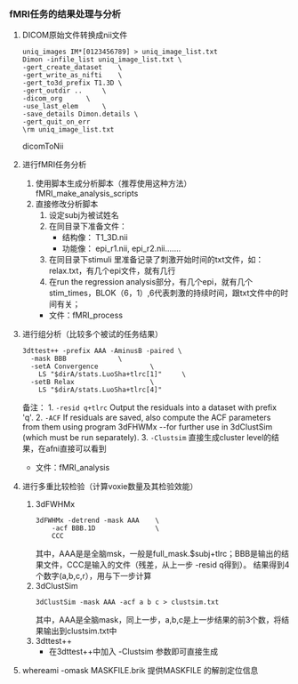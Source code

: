 ### fMRI任务的结果处理与分析
1. DICOM原始文件转换成nii文件
    ```
    uniq_images IM*[0123456789] > uniq_image_list.txt
    Dimon -infile_list uniq_image_list.txt \
	-gert_create_dataset	\
	-gert_write_as_nifti	\
	-gert_to3d_prefix T1.3D	\
	-gert_outdir ..		\
	-dicom_org		\
	-use_last_elem		\
	-save_details Dimon.details	\
	-gert_quit_on_err  
    \rm uniq_image_list.txt
    ```
    dicomToNii

2. 进行fMRI任务分析
    1. 使用脚本生成分析脚本（推荐使用这种方法）
        fMRI_make_analysis_scripts
    2. 直接修改分析脚本
        1. 设定subj为被试姓名
        2. 在同目录下准备文件：
            * 结构像： T1_3D.nii
            * 功能像： epi_r1.nii, epi_r2.nii.......
        3. 在同目录下stimuli 里准备记录了刺激开始时间的txt文件，如：relax.txt，有几个epi文件，就有几行
        4. 在run the regression analysis部分，有几个epi，就有几个stim_times，BLOK（6，1）,6代表刺激的持续时间，跟txt文件中的时间有关；
        * 文件：fMRI_process
    
3. 进行组分析（比较多个被试的任务结果）
    ```
    3dttest++ -prefix AAA -AminusB -paired \
	  -mask BBB				\
	  -setA Convergence				\
	  	LS "$dirA/stats.LuoSha+tlrc[1]"		\
	  -setB Relax					\
		LS "$dirA/stats.LuoSha+tlrc[4]"	
    ```
    备注：
        1. `-resid q+tlrc`
        Output the residuals into a dataset with prefix 'q'.
        2. `-ACF`
        If residuals are saved, also compute the ACF parameters from them using program 3dFHWMx --for further use in 3dClustSim (which must be run separately).
        3. `-Clustsim`
        直接生成cluster level的结果，在afni直接可以看到
    * 文件：fMRI_analysis    

4. 进行多重比较检验（计算voxie数量及其检验效能）
    1. 3dFWHMx
        ```
        3dFWHMx -detrend -mask AAA    \
            -acf BBB.1D               \
            CCC
        ```
        其中，AAA是是全脑msk，一般是full_mask.$subj+tlrc；BBB是输出的结果文件，CCC是输入的文件（残差，从上一步 -resid q得到）。
        结果得到4个数字(a,b,c,r），用与下一步计算
    2. 3dClustSim 
        ```
        3dClustSim -mask AAA -acf a b c > clustsim.txt
        ```
        其中，AAA是全脑mask，同上一步，a,b,c是上一步结果的前3个数，将结果输出到clustsim.txt中
    3. 3dttest++ 
        * 在3dttest++中加入 -Clustsim 参数即可直接生成 
4. whereami -omask MASKFILE.brik
    提供MASKFILE 的解剖定位信息